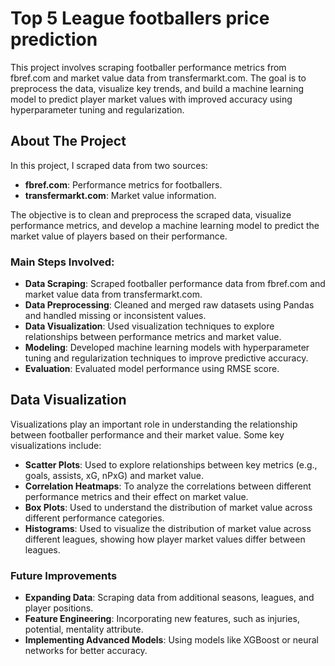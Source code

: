 # Top 5 League footballers price prediction

This project involves scraping footballer performance metrics from fbref.com and market value data from transfermarkt.com. The goal is to preprocess the data, visualize key trends, and build a machine learning model to predict player market values with improved accuracy using hyperparameter tuning and regularization.

## About The Project

In this project, I scraped data from two sources:
- **fbref.com**: Performance metrics for footballers.
- **transfermarkt.com**: Market value information.

The objective is to clean and preprocess the scraped data, visualize performance metrics, and develop a machine learning model to predict the market value of players based on their performance.

### Main Steps Involved:

- **Data Scraping**: Scraped footballer performance data from fbref.com and market value data from transfermarkt.com.
- **Data Preprocessing**: Cleaned and merged raw datasets using Pandas and handled missing or inconsistent values.
- **Data Visualization**: Used visualization techniques to explore relationships between performance metrics and market value.
- **Modeling**: Developed machine learning models with hyperparameter tuning and regularization techniques to improve predictive accuracy.
- **Evaluation**: Evaluated model performance using RMSE score.


## Data Visualization

Visualizations play an important role in understanding the relationship between footballer performance and their market value. Some key visualizations include:

- **Scatter Plots**: Used to explore relationships between key metrics (e.g., goals, assists, xG, nPxG) and market value.
- **Correlation Heatmaps**: To analyze the correlations between different performance metrics and their effect on market value.
- **Box Plots**: Used to understand the distribution of market value across different performance categories.
- **Histograms**: Used to visualize the distribution of market value across different leagues, showing how player market values differ between leagues.



### Future Improvements

- **Expanding Data**: Scraping data from additional seasons, leagues, and player positions.
- **Feature Engineering**: Incorporating new features, such as injuries, potential, mentality attribute.
- **Implementing Advanced Models**: Using models like XGBoost or neural networks for better accuracy.

